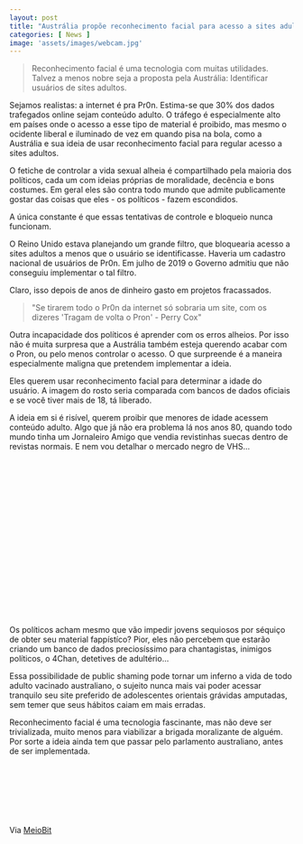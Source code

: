 ```yaml
---
layout: post
title: "Austrália propõe reconhecimento facial para acesso a sites adultos"
categories: [ News ]
image: 'assets/images/webcam.jpg'
---
```


> Reconhecimento facial é uma tecnologia com muitas utilidades. Talvez a menos nobre seja a proposta pela Austrália: Identificar usuários de sites adultos.

Sejamos realistas: a internet é pra Pr0n. Estima-se que 30% dos dados trafegados online sejam conteúdo adulto. O tráfego é especialmente alto em países onde o acesso a esse tipo de material é proibido, mas mesmo o ocidente liberal e iluminado de vez em quando pisa na bola, como a Austrália e sua ideia de usar reconhecimento facial para regular acesso a sites adultos.

<!-- RETANGULO LARGO -->
<script async src="https://pagead2.googlesyndication.com/pagead/js/adsbygoogle.js"></script>
<!-- Informat -->
<ins class="adsbygoogle"
style="display:block"
data-ad-client="ca-pub-2838251107855362"
data-ad-slot="2327980059"
data-ad-format="auto"
data-full-width-responsive="true"></ins>
<script>
(adsbygoogle = window.adsbygoogle || []).push({});
</script>

O fetiche de controlar a vida sexual alheia é compartilhado pela maioria dos políticos, cada um com ideias próprias de moralidade, decência e bons costumes. Em geral eles são contra todo mundo que admite publicamente gostar das coisas que eles - os políticos - fazem escondidos.

A única constante é que essas tentativas de controle e bloqueio nunca funcionam.

O Reino Unido estava planejando um grande filtro, que bloquearia acesso a sites adultos a menos que o usuário se identificasse. Haveria um cadastro nacional de usuários de Pr0n. Em julho de 2019 o Governo admitiu que não conseguiu implementar o tal filtro.

Claro, isso depois de anos de dinheiro gasto em projetos fracassados.

> "Se tirarem todo o Pr0n da internet só sobraria um site, com os dizeres 'Tragam de volta o Pron' - Perry Cox"


<!-- RETANGULO LARGO 2 -->
<script async src="//pagead2.googlesyndication.com/pagead/js/adsbygoogle.js"></script>
<ins class="adsbygoogle"
style="display:block; text-align:center;"
data-ad-layout="in-article"
data-ad-format="fluid"
data-ad-client="ca-pub-2838251107855362"
data-ad-slot="8549252987"></ins>
<script>
(adsbygoogle = window.adsbygoogle || []).push({});
</script>

Outra incapacidade dos políticos é aprender com os erros alheios. Por isso não é muita surpresa que a Austrália também esteja querendo acabar com o Pron, ou pelo menos controlar o acesso. O que surpreende é a maneira especialmente maligna que pretendem implementar a ideia.

Eles querem usar reconhecimento facial para determinar a idade do usuário. A imagem do rosto seria comparada com bancos de dados oficiais e se você tiver mais de 18, tá liberado.

A ideia em si é risível, querem proibir que menores de idade acessem conteúdo adulto. Algo que já não era problema lá nos anos 80, quando todo mundo tinha um Jornaleiro Amigo que vendia revistinhas suecas dentro de revistas normais. E nem vou detalhar o mercado negro de VHS...

<!-- QUADRADO -->
<script async src="//pagead2.googlesyndication.com/pagead/js/adsbygoogle.js"></script>
<ins class="adsbygoogle"
style="display:inline-block;width:336px;height:280px"
data-ad-client="ca-pub-2838251107855362"
data-ad-slot="5351066970"></ins>
<script>
(adsbygoogle = window.adsbygoogle || []).push({});
</script>

Os políticos acham mesmo que vão impedir jovens sequiosos por séquiço de obter seu material fappístíco? Pior, eles não percebem que estarão criando um banco de dados preciosíssimo para chantagistas, inimigos políticos, o 4Chan, detetives de adultério...

Essa possibilidade de public shaming pode tornar um inferno a vida de todo adulto vacinado australiano, o sujeito nunca mais vai poder acessar tranquilo seu site preferido de adolescentes orientais grávidas amputadas, sem temer que seus hábitos caiam em mais erradas.

Reconhecimento facial é uma tecnologia fascinante, mas não deve ser trivializada, muito menos para viabilizar a brigada moralizante de alguém. Por sorte a ideia ainda tem que passar pelo parlamento australiano, antes de ser implementada.

<!-- MINI ANÚNCIO -->
<script async src="//pagead2.googlesyndication.com/pagead/js/adsbygoogle.js"></script>
<!-- Games Root -->
<ins class="adsbygoogle"
style="display:inline-block;width:730px;height:95px"
data-ad-client="ca-pub-2838251107855362"
data-ad-slot="5351066970"></ins>
<script>
(adsbygoogle = window.adsbygoogle || []).push({});
</script>

Via [MeioBit](https://meiobit.com/413906/australia-propoe-reconhecimento-facial-para-acesso-a-sites-adultos/)
